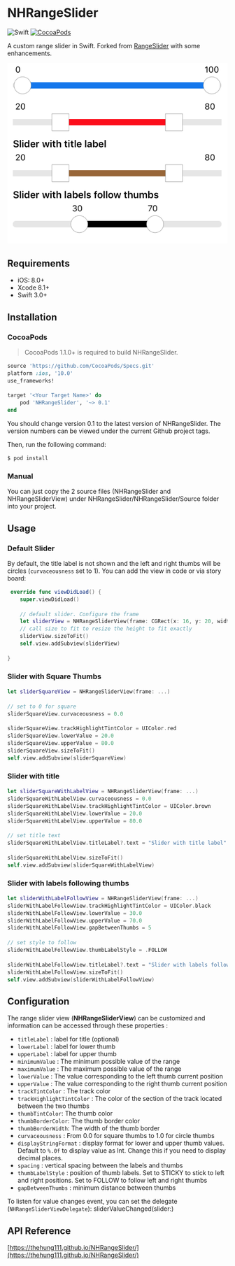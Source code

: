 # NHRangeSlider
![Swift](http://img.shields.io/badge/swift-3.0-brightgreen.svg)&nbsp;[![CocoaPods](https://img.shields.io/cocoapods/v/NHRangeSlider.svg)](https://github.com/thehung111/NHRangeSlider)


A custom range slider in Swift. Forked from [RangeSlider](https://github.com/warchimede/RangeSlider) with some enhancements.

<img src="screenshot.png" />

## Requirements

- iOS: 8.0+
- Xcode 8.1+
- Swift 3.0+

## Installation

### CocoaPods

> CocoaPods 1.1.0+ is required to build NHRangeSlider.

```ruby
source 'https://github.com/CocoaPods/Specs.git'
platform :ios, '10.0'
use_frameworks!

target '<Your Target Name>' do
    pod 'NHRangeSlider', '~> 0.1'
end
```
You should change version 0.1 to the latest version of NHRangeSlider. The version numbers can be viewed under the current Github project tags.

Then, run the following command:

```bash
$ pod install
```

### Manual

You can just copy the 2 source files (NHRangeSlider and NHRangeSliderView) under NHRangeSlider/NHRangeSlider/Source folder into your project.

## Usage

### Default Slider

By default, the title label is not shown and the left and right thumbs will be circles (`curvaceousness` set to 1). You can add the view in code or via story board:

```swift
 override func viewDidLoad() {
    super.viewDidLoad()
    
    // default slider. Configure the frame
    let sliderView = NHRangeSliderView(frame: CGRect(x: 16, y: 20, width: self.view.bounds.width - 32, height: 80) )
    // call size to fit to resize the height to fit exactly
    sliderView.sizeToFit()
    self.view.addSubview(sliderView)

}
```

### Slider with Square Thumbs

```swift
let sliderSquareView = NHRangeSliderView(frame: ...)

// set to 0 for square
sliderSquareView.curvaceousness = 0.0

sliderSquareView.trackHighlightTintColor = UIColor.red
sliderSquareView.lowerValue = 20.0
sliderSquareView.upperValue = 80.0
sliderSquareView.sizeToFit()
self.view.addSubview(sliderSquareView)
``` 

### Slider with title

```swift
let sliderSquareWithLabelView = NHRangeSliderView(frame: ...)
sliderSquareWithLabelView.curvaceousness = 0.0
sliderSquareWithLabelView.trackHighlightTintColor = UIColor.brown
sliderSquareWithLabelView.lowerValue = 20.0
sliderSquareWithLabelView.upperValue = 80.0

// set title text
sliderSquareWithLabelView.titleLabel?.text = "Slider with title label"

sliderSquareWithLabelView.sizeToFit()
self.view.addSubview(sliderSquareWithLabelView)
```

### Slider with labels following thumbs

```swift
let sliderWithLabelFollowView = NHRangeSliderView(frame: ...)
sliderWithLabelFollowView.trackHighlightTintColor = UIColor.black
sliderWithLabelFollowView.lowerValue = 30.0
sliderWithLabelFollowView.upperValue = 70.0
sliderWithLabelFollowView.gapBetweenThumbs = 5

// set style to follow
sliderWithLabelFollowView.thumbLabelStyle = .FOLLOW

sliderWithLabelFollowView.titleLabel?.text = "Slider with labels follow thumbs"
sliderWithLabelFollowView.sizeToFit()
self.view.addSubview(sliderWithLabelFollowView)
```

## Configuration

The range slider view (**NHRangeSliderView**) can be customized and information can be accessed through these properties :

  + `titleLabel` : label for title (optional)
  + `lowerLabel` : label for lower thumb
  + `upperLabel` : label for upper thumb
  + `minimumValue` : The minimum possible value of the range
  + `maximumValue` : The maximum possible value of the range
  + `lowerValue` : The value corresponding to the left thumb current position
  + `upperValue` : The value corresponding to the right thumb current position
  + `trackTintColor` : The track color
  + `trackHighlightTintColor` : The color of the section of the track located between the two thumbs
  + `thumbTintColor`: The thumb color
  + `thumbBorderColor`: The thumb border color
  + `thumbBorderWidth`: The width of the thumb border
  + `curvaceousness` : From 0.0 for square thumbs to 1.0 for circle thumbs
  + `displayStringFormat` : display format for lower and upper thumb values. Default to `%.0f` to display value as Int. Change this if you need to display decimal places.
  + `spacing` : vertical spacing between the labels and thumbs
  + `thumbLabelStyle` : position of thumb labels. Set to STICKY to stick to left and right positions. Set to FOLLOW to follow left and right thumbs 
  + `gapBetweenThumbs` : minimum distance between thumbs

  To listen for value changes event, you can set the delegate (`NHRangeSliderViewDelegate`): sliderValueChanged(slider:)

## API Reference

[https://thehung111.github.io/NHRangeSlider/](https://thehung111.github.io/NHRangeSlider/)




